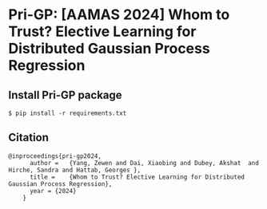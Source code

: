 # Pri-GP: [AAMAS 2024] Whom to Trust? Elective Learning for Distributed Gaussian Process Regression


## Install Pri-GP package
```
$ pip install -r requirements.txt
```




## Citation
```
@inproceedings{pri-gp2024,
      author =   {Yang, Zewen and Dai, Xiaobing and Dubey, Akshat  and Hirche, Sandra and Hattab, Georges },
      title =    {Whom to Trust? Elective Learning for Distributed Gaussian Process Regression},
      year = {2024}
    }
```

